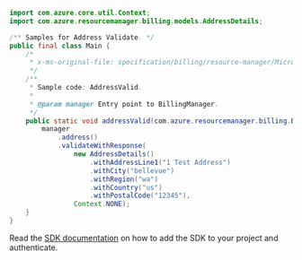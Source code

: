 ```java
import com.azure.core.util.Context;
import com.azure.resourcemanager.billing.models.AddressDetails;

/** Samples for Address Validate. */
public final class Main {
    /*
     * x-ms-original-file: specification/billing/resource-manager/Microsoft.Billing/stable/2020-05-01/examples/AddressValid.json
     */
    /**
     * Sample code: AddressValid.
     *
     * @param manager Entry point to BillingManager.
     */
    public static void addressValid(com.azure.resourcemanager.billing.BillingManager manager) {
        manager
            .address()
            .validateWithResponse(
                new AddressDetails()
                    .withAddressLine1("1 Test Address")
                    .withCity("bellevue")
                    .withRegion("wa")
                    .withCountry("us")
                    .withPostalCode("12345"),
                Context.NONE);
    }
}
```

Read the [SDK documentation](https://github.com/Azure/azure-sdk-for-java/blob/azure-resourcemanager-billing_1.0.0-beta.2/sdk/billing/azure-resourcemanager-billing/README.md) on how to add the SDK to your project and authenticate.
